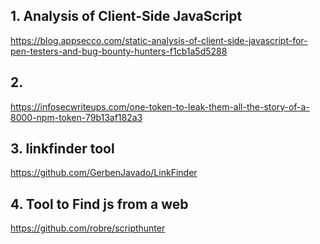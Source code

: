 ## 1. Analysis of Client-Side JavaScript
https://blog.appsecco.com/static-analysis-of-client-side-javascript-for-pen-testers-and-bug-bounty-hunters-f1cb1a5d5288

## 2. 
https://infosecwriteups.com/one-token-to-leak-them-all-the-story-of-a-8000-npm-token-79b13af182a3

## 3. linkfinder tool
https://github.com/GerbenJavado/LinkFinder

## 4. Tool to Find js from a web
https://github.com/robre/scripthunter
